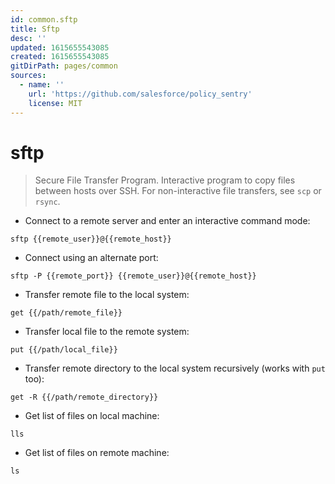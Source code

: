 ```yaml
---
id: common.sftp
title: Sftp
desc: ''
updated: 1615655543085
created: 1615655543085
gitDirPath: pages/common
sources:
  - name: ''
    url: 'https://github.com/salesforce/policy_sentry'
    license: MIT
---
```

# sftp

> Secure File Transfer Program.
> Interactive program to copy files between hosts over SSH.
> For non-interactive file transfers, see `scp` or `rsync`.

- Connect to a remote server and enter an interactive command mode:

`sftp {{remote_user}}@{{remote_host}}`

- Connect using an alternate port:

`sftp -P {{remote_port}} {{remote_user}}@{{remote_host}}`

- Transfer remote file to the local system:

`get {{/path/remote_file}}`

- Transfer local file to the remote system:

`put {{/path/local_file}}`

- Transfer remote directory to the local system recursively (works with `put` too):

`get -R {{/path/remote_directory}}`

- Get list of files on local machine:

`lls`

- Get list of files on remote machine:

`ls`

